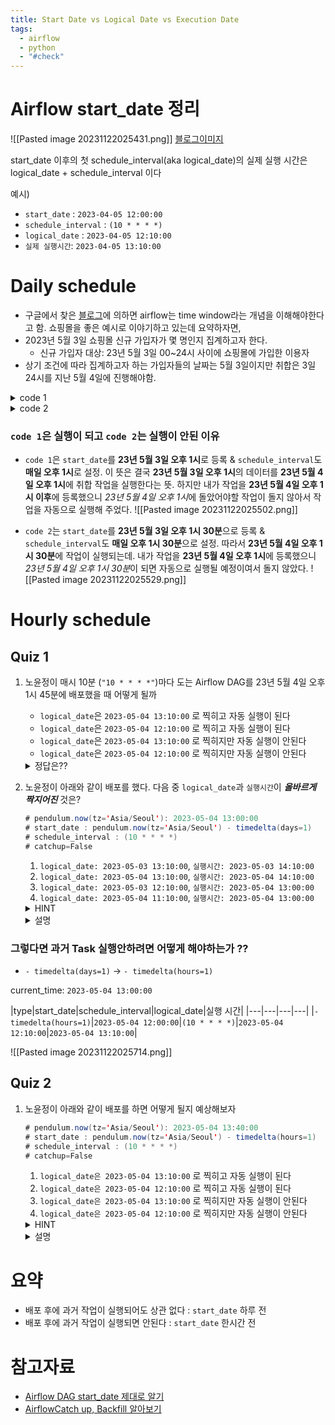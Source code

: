 ```yaml
---
title: Start Date vs Logical Date vs Execution Date
tags:
  - airflow
  - python
  - "#check"
---
```


# Airflow start_date 정리
![[Pasted image 20231122025431.png]]
[블로그이미지](https://blog.bsk.im/2021/03/21/apache-airflow-aip-39/)

<div class="notice--success">
start_date 이후의 첫 schedule_interval(aka logical_date)의 실제 실행 시간은 logical_date + schedule_interval 이다
</div>


예시)
*   `start_date` : `2023-04-05 12:00:00` 
*   `schedule_interval` : `(10 * * * *)`
*   `logical_date` : `2023-04-05 12:10:00`
*   `실제 실행시간`: `2023-04-05 13:10:00`
    

# Daily schedule

*   구글에서 찾은 [블로그](https://blog.bsk.im/2021/03/21/apache-airflow-aip-39/)에 의하면 airflow는 time window라는 개념을 이해해야한다고 함. 쇼핑몰을 좋은 예시로 이야기하고 있는데 요약하자면,
*   2023년 5월 3일 쇼핑몰 신규 가입자가 몇 명인지 집계하고자 한다.
	* 신규 가입자 대상: 23년 5월 3일 00~24시 사이에 쇼핑몰에 가입한 이용자
*   상기 조건에 따라 집계하고자 하는 가입자들의 날짜는 5월 3일이지만 취합은 3일 24시를 지난 5월 4일에 진행해야함.
    
<details>
<summary> code 1 </summary>
<div markdown="1">

```py
import os
 from airflow import DAG
 from airflow.operators.dummy import DummyOperator
 from airflow.operators.python import PythonOperator

 from datetime import datetime, timedelta
 import pytz
 import pendulum

 def print_time(**kwargs) -> str:
     time_utc = datetime.now()
     time_kst = time_utc + timedelta(hours=9)
     logical_date = kwargs.get('logical_date')

     print("UTC time: ", time_utc)
     print("KST time: ", time_kst)
     print("context logical_date: ", logical_date)
     print("context logical_date (kst): ", logical_date + timedelta(hours=9))
     return

 kst_timezone = pytz.timezone('Asia/Seoul')

 OWNER = 'rho715@'
 DAG_ID = os.path.basename(__file__).replace(".pyc", "").replace(".py", "")
 DAG_NAME = f'prd01_{DAG_ID}_v1.0.1'
 default_args = {
     'owner': OWNER,
     'dag_id': DAG_ID,
     'depends_on_past': False,
     'start_date': pendulum.datetime(2023, 5, 3, 13, 0, 0,  tz='Asia/Seoul'), #pendulum.now(tz='Asia/Seoul') - timedelta(days=1),
     'email_on_failure': False,
     'email_on_retry': False,
 }

 with DAG(DAG_NAME,
         default_args=default_args,
         dagrun_timeout=timedelta(hours=2),
         max_active_runs=1,
         max_active_tasks=1,
         catchup=False,
         is_paused_upon_creation=True,
         schedule_interval='00 13 * * *',
         tags=['testing']
 ) as dag:
     start = DummyOperator(
         task_id='start',
         dag=dag
     )

     task_01 = PythonOperator(
         task_id='task_01',
         python_callable=print_time,
         provide_context=True,
         execution_timeout=timedelta(minutes=30),
         dag=dag
     )

     end = DummyOperator(
         task_id='end',
         dag=dag
     )

     start >> task_01 >> end
```

</div>
</details>

<details>
<summary> code 2</summary>
<div markdown="1">

```py
import os
 from airflow import DAG
 from airflow.operators.dummy import DummyOperator
 from airflow.operators.python import PythonOperator

 from datetime import datetime, timedelta
 import pytz
 import pendulum

 def print_time(**kwargs) -> str:
     time_utc = datetime.now()
     time_kst = time_utc + timedelta(hours=9)
     logical_date = kwargs.get('logical_date')

     print("UTC time: ", time_utc)
     print("KST time: ", time_kst)
     print("context logical_date: ", logical_date)
     print("context logical_date (kst): ", logical_date + timedelta(hours=9))

     return

 kst_timezone = pytz.timezone('Asia/Seoul')

 OWNER = 'rho715@'
 DAG_ID = os.path.basename(__file__).replace(".pyc", "").replace(".py", "")
 DAG_NAME = f'prd01_{DAG_ID}_v1.0.2'
 default_args = {
     'owner': OWNER,
     'dag_id': DAG_ID,
     'depends_on_past': False,
     'start_date': pendulum.datetime(2023, 5, 3, 17, 0, 0,  tz='Asia/Seoul'), #pendulum.now(tz='Asia/Seoul') - timedelta(days=1),
     'email_on_failure': False,
     'email_on_retry': False,
 }

 with DAG(DAG_NAME,
         default_args=default_args,
         dagrun_timeout=timedelta(hours=2),
         max_active_runs=1,
         max_active_tasks=1,
         catchup=False,
         is_paused_upon_creation=True,
         schedule_interval='00 17 * * *',
         tags=['testing']
 ) as dag:
     start = DummyOperator(
         task_id='start',
         dag=dag
     )

     task_01 = PythonOperator(
         task_id='task_01',
         python_callable=print_time,
         provide_context=True,
         execution_timeout=timedelta(minutes=30),
         dag=dag
     )

     end = DummyOperator(
         task_id='end',
         dag=dag
     )

     start >> task_01 >> end
```

</div>
</details>

### `code 1`은 실행이 되고 `code 2`는 실행이 안된 이유

*   `code 1`은 `start_date`를 **23년 5월 3일 오후 1시**로 등록 & `schedule_interval`도 **매일 오후 1시**로 설정. 이 뜻은 결국 **23년 5월 3일 오후 1시**의 데이터를 **23년 5월 4일 오후 1시**에 취합 작업을 실행한다는 뜻. 하지만 내가 작업을 **23년 5월 4일 오후 1시 이후**에 등록했으니 *23년 5월 4일 오후 1시*에 돌았어야할 작업이 돌지 않아서 작업을 자동으로 실행해 주었다. ![[Pasted image 20231122025502.png]]

 
*   `code 2`는 `start_date`를 **23년 5월 3일 오후 1시 30분**으로 등록 & `schedule_interval`도 **매일 오후 1시 30분**으로 설정. 따라서 **23년 5월 4일 오후 1시 30분**에 작업이 실행되는데. 내가 작업을 **23년 5월 4일 오후 1시**에 등록했으니 *23년 5월 4일 오후 1시 30분*이 되면 자동으로 실행될 예정이여서 돌지 않았다. ![[Pasted image 20231122025529.png]]

    

# Hourly schedule
## Quiz 1

1.  노윤정이 매시 10분 (`"10 * * * *"`)마다 도는 Airflow DAG를 23년 5월 4일 오후 1시 45분에 배포했을 때 어떻게 될까
    *   `logical_date`은 `2023-05-04 13:10:00` 로 찍히고 자동 실행이 된다
    *   `logical_date`은 `2023-05-04 12:10:00` 로 찍히고 자동 실행이 된다
    *   `logical_date`은 `2023-05-04 13:10:00` 로 찍히지만 자동 실행이 안된다
    *   `logical_date`은 `2023-05-04 12:10:00` 로 찍히지만 자동 실행이 안된다
        
    <details>
    <summary>정답은??</summary>
    <div markdown="1">

    2번
    *   `logical_date`은 `2023-05-04 12:10:00` 데이터가 `2023-05-04 13:10:00` 에 돌았어야해서
    *   `logical_date`은 `2023-05-04 12:10:00` 데이터가 `2023-05-04 13:45:00` 에 실행되었다.

    </div>
    </details> 
            
2.  노윤정이 아래와 같이 배포를 했다. 다음 중 `logical_date`과 `실행시간`이 _**올바르게**_ _**짝지어진**_ 것은?
    
    ```java
    # pendulum.now(tz='Asia/Seoul'): 2023-05-04 13:00:00
    # start_date : pendulum.now(tz='Asia/Seoul') - timedelta(days=1)
    # schedule_interval : (10 * * * *)
    # catchup=False
    ```
    
    1.  `logical_date: 2023-05-03 13:10:00`, `실행시간: 2023-05-03 14:10:00`
    2.  `logical_date: 2023-05-04 13:10:00`, `실행시간: 2023-05-04 14:10:00`
    3.  `logical_date: 2023-05-03 12:10:00`, `실행시간: 2023-05-04 13:00:00`
    4.  `logical_date: 2023-05-04 11:10:00`, `실행시간: 2023-05-04 13:00:00`
    <details>
    <summary>HINT</summary>
    <div markdown="1">

    
    current\_time: `2023-05-04 13:00:00`

   
    |type|start_date|schedule_interval|logical_date|실행 시간|
    |---|---|---|---|
    |`- timedelta(days=1)`|`2023-05-03 13:00:00`|`(10 * * * *)`|`2023-05-03 13:10:00`|`2023-05-03 14:10:00`|

    </div>
    </details>   
    <details>
    <summary>설명</summary>
    <div markdown="1">

    정답: d ![[Pasted image 20231122025630.png]]



    </div>
    </details>   


### 그렇다면 과거 Task 실행안하려면 어떻게 해야하는가 ??
- `- timedelta(days=1)` -> `- timedelta(hours=1)`

current\_time: `2023-05-04 13:00:00`


|type|start_date|schedule_interval|logical_date|실행 시간|
|---|---|---|---|
|`- timedelta(hours=1)`|`2023-05-04 12:00:00`|`(10 * * * *)`|`2023-05-04 12:10:00`|`2023-05-04 13:10:00`|


![[Pasted image 20231122025714.png]]



## Quiz 2

1.  노윤정이 아래와 같이 배포를 하면 어떻게 될지 예상해보자
    
    ```java
    # pendulum.now(tz='Asia/Seoul'): 2023-05-04 13:40:00
    # start_date : pendulum.now(tz='Asia/Seoul') - timedelta(hours=1)
    # schedule_interval : (10 * * * *)
    # catchup=False
    ```
    
    1.  `logical_date은 2023-05-04 13:10:00` 로 찍히고 자동 실행이 된다
    2.  `logical_date은 2023-05-04 12:10:00` 로 찍히고 자동 실행이 된다
    3.  `logical_date은 2023-05-04 13:10:00` 로 찍히지만 자동 실행이 안된다
    4.  `logical_date은 2023-05-04 12:10:00` 로 찍히지만 자동 실행이 안된다 
    <details>
    <summary>HINT</summary>
    <div markdown="1">

    
    current\_time: `2023-05-04 13:40:00`


    |type|start_date|schedule_interval|logical_date|실행 시간|
    |---|---|---|---|
    |`- timedelta(hours=1)`|`2023-05-04 12:40:00`|`(10 * * * *)`|`2023-05-04 13:10:00`|`2023-05-04 14:10:00`|

    </div>
    </details>   
    <details>
    <summary>설명</summary>
    <div markdown="1">

    정답: c ![[Pasted image 20231122025740.png]]


    </div>
    </details>   

# 요약

*   배포 후에 과거 작업이 실행되어도 상관 없다 : `start_date` 하루 전
*   배포 후에 과거 작업이 실행되면 안된다 : `start_date` 한시간 전    
# 참고자료 
- [Airflow DAG start_date 제대로 알기](https://velog.io/@baeyuna97/DAG-startdate)
- [AirflowCatch up, Backfill 알아보기](https://magpienote.tistory.com/236)